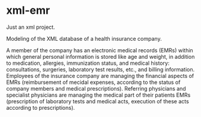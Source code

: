 # xml-emr
Just an xml project.

Modeling of the XML database of a health insurance company. 

A member of the company has an electronic medical records (EMRs) within which general personal information is stored like age and weight, in addition to medication, allergies, immunization status, and medical history: consultations, surgeries, laboratory test results, etc., and billing information. Employees of the insurance company are managing the financial aspects of EMRs (reimbursement of mecidal expenses, according to the status of company members and medical prescriptions). Referring physicians and specialist physicians are managing the medical part of their patients EMRs (prescription of laboratory tests and medical acts, execution of these acts according to prescriptions). 

